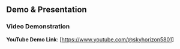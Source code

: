 ## Demo & Presentation

### Video Demonstration
**YouTube Demo Link**: [https://www.youtube.com/@skyhorizon5801]

